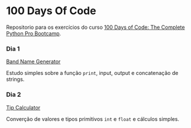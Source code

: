 # 100 Days Of Code

Repositorio para os exercícios do curso [100 Days of Code: The Complete Python Pro Bootcamp](https://www.udemy.com/course/100-days-of-code/?couponCode=KEEPLEARNING).

### Dia 1

[Band Name Generator](/day-01/main-01.py)

Estudo simples sobre a função `print`, input, output e concatenação de strings.

### Dia 2

[Tip Calculator](/day-02/main-02.py)

Converção de valores e tipos primitivos `int` e `float` e cálculos simples.
